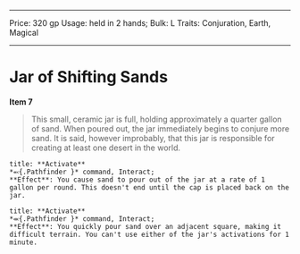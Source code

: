 
---
Price: 320 gp
Usage: held in 2 hands;
Bulk: L
Traits: Conjuration, Earth, Magical

---

# Jar of Shifting Sands

**Item 7**

> This small, ceramic jar is full, holding approximately a quarter gallon of sand. When poured out, the jar immediately begins to conjure more sand. It is said, however improbably, that this jar is responsible for creating at least one desert in the world.

```ad-embed-ability
title: **Activate**
*⬻{.Pathfinder }* command, Interact; 
**Effect**: You cause sand to pour out of the jar at a rate of 1 gallon per round. This doesn't end until the cap is placed back on the jar.

```

```ad-embed-ability
title: **Activate**
*⬺{.Pathfinder }* command, Interact; 
**Effect**: You quickly pour sand over an adjacent square, making it difficult terrain. You can't use either of the jar's activations for 1 minute.

```
